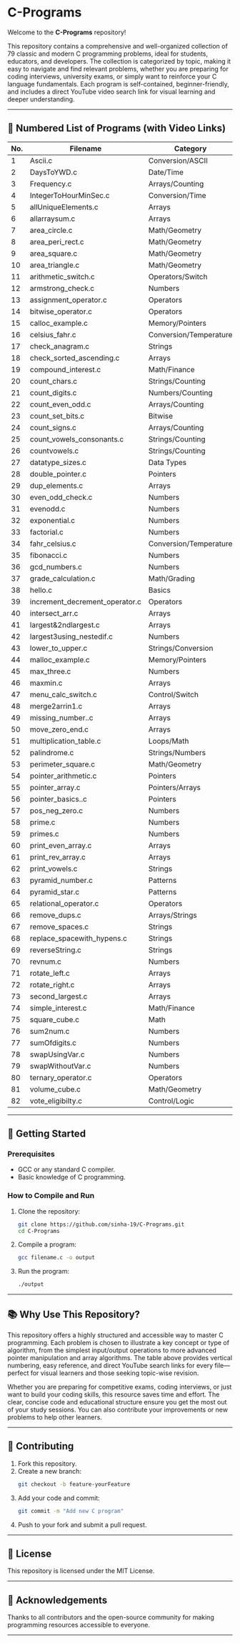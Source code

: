 # C-Programs

Welcome to the **C-Programs** repository!

This repository contains a comprehensive and well-organized collection of 79 classic and modern C programming problems, ideal for students, educators, and developers. The collection is categorized by topic, making it easy to navigate and find relevant problems, whether you are preparing for coding interviews, university exams, or simply want to reinforce your C language fundamentals. Each program is self-contained, beginner-friendly, and includes a direct YouTube video search link for visual learning and deeper understanding.

---

## 📁 Numbered List of Programs (with Video Links)

| No. | Filename                        | Category                | Video                                                                                              |
|-----|---------------------------------|-------------------------|----------------------------------------------------------------------------------------------------|
| 1   | Ascii.c                         | Conversion/ASCII        | [Video](https://www.youtube.com/results?search_query=c+program+ascii+value)                        |
| 2   | DaysToYWD.c                     | Date/Time               | [Video](https://www.youtube.com/results?search_query=c+program+days+to+years+weeks+days)           |
| 3   | Frequency.c                     | Arrays/Counting         | [Video](https://www.youtube.com/results?search_query=c+program+frequency+of+elements+in+array)     |
| 4   | IntegerToHourMinSec.c           | Conversion/Time         | [Video](https://www.youtube.com/results?search_query=c+program+convert+seconds+to+hour+minute+second) |
| 5   | allUniqueElements.c             | Arrays                  | [Video](https://www.youtube.com/results?search_query=c+program+all+unique+elements+in+array)       |
| 6   | allarraysum.c                   | Arrays                  | [Video](https://www.youtube.com/results?search_query=c+program+sum+of+array+elements)              |
| 7   | area_circle.c                   | Math/Geometry           | [Video](https://www.youtube.com/results?search_query=c+program+area+of+circle)                     |
| 8   | area_peri_rect.c                | Math/Geometry           | [Video](https://www.youtube.com/results?search_query=c+program+area+and+perimeter+of+rectangle)    |
| 9   | area_square.c                   | Math/Geometry           | [Video](https://www.youtube.com/results?search_query=c+program+area+of+square)                     |
| 10  | area_triangle.c                 | Math/Geometry           | [Video](https://www.youtube.com/results?search_query=c+program+area+of+triangle)                   |
| 11  | arithmetic_switch.c             | Operators/Switch        | [Video](https://www.youtube.com/results?search_query=c+program+arithmetic+operations+switch)       |
| 12  | armstrong_check.c               | Numbers                 | [Video](https://www.youtube.com/results?search_query=c+program+armstrong+number)                   |
| 13  | assignment_operator.c           | Operators               | [Video](https://www.youtube.com/results?search_query=c+program+assignment+operator+examples)       |
| 14  | bitwise_operator.c              | Operators               | [Video](https://www.youtube.com/results?search_query=c+program+bitwise+operators)                  |
| 15  | calloc_example.c                | Memory/Pointers         | [Video](https://www.youtube.com/results?search_query=c+program+calloc+example)                     |
| 16  | celsius_fahr.c                  | Conversion/Temperature  | [Video](https://www.youtube.com/results?search_query=c+program+celsius+to+fahrenheit)              |
| 17  | check_anagram.c                 | Strings                 | [Video](https://www.youtube.com/results?search_query=c+program+anagram+of+strings)                 |
| 18  | check_sorted_ascending.c        | Arrays                  | [Video](https://www.youtube.com/results?search_query=c+program+check+array+sorted)                 |
| 19  | compound_interest.c             | Math/Finance            | [Video](https://www.youtube.com/results?search_query=c+program+compound+interest)                  |
| 20  | count_chars.c                   | Strings/Counting        | [Video](https://www.youtube.com/results?search_query=c+program+count+characters+in+string)         |
| 21  | count_digits.c                  | Numbers/Counting        | [Video](https://www.youtube.com/results?search_query=c+program+count+digits+in+number)             |
| 22  | count_even_odd.c                | Arrays/Counting         | [Video](https://www.youtube.com/results?search_query=c+program+count+even+odd+numbers+in+array)    |
| 23  | count_set_bits.c                | Bitwise                 | [Video](https://www.youtube.com/results?search_query=c+program+count+set+bits)                     |
| 24  | count_signs.c                   | Arrays/Counting         | [Video](https://www.youtube.com/results?search_query=c+program+count+positive+negative+zeros)      |
| 25  | count_vowels_consonants.c       | Strings/Counting        | [Video](https://www.youtube.com/results?search_query=c+program+count+vowels+and+consonants)        |
| 26  | countvowels.c                   | Strings/Counting        | [Video](https://www.youtube.com/results?search_query=c+program+count+vowels)                       |
| 27  | datatype_sizes.c                | Data Types              | [Video](https://www.youtube.com/results?search_query=c+program+data+type+sizes)                    |
| 28  | double_pointer.c                | Pointers                | [Video](https://www.youtube.com/results?search_query=c+program+double+pointers)                    |
| 29  | dup_elements.c                  | Arrays                  | [Video](https://www.youtube.com/results?search_query=c+program+duplicate+elements+in+array)        |
| 30  | even_odd_check.c                | Numbers                 | [Video](https://www.youtube.com/results?search_query=c+program+even+odd+check)                     |
| 31  | evenodd.c                       | Numbers                 | [Video](https://www.youtube.com/results?search_query=c+program+even+odd+check)                     |
| 32  | exponential.c                   | Numbers                 | [Video](https://www.youtube.com/results?search_query=c+program+exponential+power+function)         |
| 33  | factorial.c                     | Numbers                 | [Video](https://www.youtube.com/results?search_query=c+program+factorial)                          |
| 34  | fahr_celsius.c                  | Conversion/Temperature  | [Video](https://www.youtube.com/results?search_query=c+program+fahrenheit+to+celsius)              |
| 35  | fibonacci.c                     | Numbers                 | [Video](https://www.youtube.com/results?search_query=c+program+fibonacci+series)                   |
| 36  | gcd_numbers.c                   | Numbers                 | [Video](https://www.youtube.com/results?search_query=c+program+gcd+of+two+numbers)                 |
| 37  | grade_calculation.c             | Math/Grading            | [Video](https://www.youtube.com/results?search_query=c+program+grade+calculation)                  |
| 38  | hello.c                         | Basics                  | [Video](https://www.youtube.com/results?search_query=c+program+hello+world)                        |
| 39  | increment_decrement_operator.c  | Operators               | [Video](https://www.youtube.com/results?search_query=c+program+increment+decrement+operator)       |
| 40  | intersect_arr.c                 | Arrays                  | [Video](https://www.youtube.com/results?search_query=c+program+intersection+of+arrays)             |
| 41  | largest&2ndlargest.c            | Arrays                  | [Video](https://www.youtube.com/results?search_query=c+program+largest+second+largest+in+array)    |
| 42  | largest3using_nestedif.c        | Numbers                 | [Video](https://www.youtube.com/results?search_query=c+program+largest+of+three+numbers)           |
| 43  | lower_to_upper.c                | Strings/Conversion      | [Video](https://www.youtube.com/results?search_query=c+program+lowercase+to+uppercase)             |
| 44  | malloc_example.c                | Memory/Pointers         | [Video](https://www.youtube.com/results?search_query=c+program+malloc+example)                     |
| 45  | max_three.c                     | Numbers                 | [Video](https://www.youtube.com/results?search_query=c+program+maximum+of+three+numbers)           |
| 46  | maxmin.c                        | Arrays                  | [Video](https://www.youtube.com/results?search_query=c+program+maximum+minimum+in+array)           |
| 47  | menu_calc_switch.c              | Control/Switch          | [Video](https://www.youtube.com/results?search_query=c+program+menu+driven+calculator+switch)      |
| 48  | merge2arrin1.c                  | Arrays                  | [Video](https://www.youtube.com/results?search_query=c+program+merge+two+arrays)                   |
| 49  | missing_number..c               | Arrays                  | [Video](https://www.youtube.com/results?search_query=c+program+find+missing+number+in+array)       |
| 50  | move_zero_end.c                 | Arrays                  | [Video](https://www.youtube.com/results?search_query=c+program+move+all+zeros+to+end+of+array)     |
| 51  | multiplication_table.c          | Loops/Math              | [Video](https://www.youtube.com/results?search_query=c+program+multiplication+table)               |
| 52  | palindrome.c                    | Strings/Numbers         | [Video](https://www.youtube.com/results?search_query=c+program+palindrome+check)                   |
| 53  | perimeter_square.c              | Math/Geometry           | [Video](https://www.youtube.com/results?search_query=c+program+perimeter+of+square)                |
| 54  | pointer_arithmetic.c            | Pointers                | [Video](https://www.youtube.com/results?search_query=c+program+pointer+arithmetic)                 |
| 55  | pointer_array.c                 | Pointers/Arrays         | [Video](https://www.youtube.com/results?search_query=c+program+pointer+to+array)                   |
| 56  | pointer_basics..c               | Pointers                | [Video](https://www.youtube.com/results?search_query=c+program+pointers+basics)                    |
| 57  | pos_neg_zero.c                  | Numbers                 | [Video](https://www.youtube.com/results?search_query=c+program+count+positive+negative+zero)       |
| 58  | prime.c                         | Numbers                 | [Video](https://www.youtube.com/results?search_query=c+program+prime+number+check)                 |
| 59  | primes.c                        | Numbers                 | [Video](https://www.youtube.com/results?search_query=c+program+print+prime+numbers)                |
| 60  | print_even_array.c              | Arrays                  | [Video](https://www.youtube.com/results?search_query=c+program+print+even+elements+of+array)       |
| 61  | print_rev_array.c               | Arrays                  | [Video](https://www.youtube.com/results?search_query=c+program+reverse+array)                      |
| 62  | print_vowels.c                  | Strings                 | [Video](https://www.youtube.com/results?search_query=c+program+print+vowels+in+string)             |
| 63  | pyramid_number.c                | Patterns                | [Video](https://www.youtube.com/results?search_query=c+program+pyramid+number+pattern)             |
| 64  | pyramid_star.c                  | Patterns                | [Video](https://www.youtube.com/results?search_query=c+program+pyramid+star+pattern)               |
| 65  | relational_operator.c           | Operators               | [Video](https://www.youtube.com/results?search_query=c+program+relational+operators)               |
| 66  | remove_dups.c                   | Arrays/Strings          | [Video](https://www.youtube.com/results?search_query=c+program+remove+duplicates+from+array)       |
| 67  | remove_spaces.c                 | Strings                 | [Video](https://www.youtube.com/results?search_query=c+program+remove+spaces+from+string)          |
| 68  | replace_spacewith_hypens.c      | Strings                 | [Video](https://www.youtube.com/results?search_query=c+program+replace+spaces+with+hyphens)        |
| 69  | reverseString.c                 | Strings                 | [Video](https://www.youtube.com/results?search_query=c+program+reverse+a+string)                   |
| 70  | revnum.c                        | Numbers                 | [Video](https://www.youtube.com/results?search_query=c+program+reverse+a+number)                   |
| 71  | rotate_left.c                   | Arrays                  | [Video](https://www.youtube.com/results?search_query=c+program+rotate+array+left)                  |
| 72  | rotate_right.c                  | Arrays                  | [Video](https://www.youtube.com/results?search_query=c+program+rotate+array+right)                 |
| 73  | second_largest.c                | Arrays                  | [Video](https://www.youtube.com/results?search_query=c+program+second+largest+in+array)            |
| 74  | simple_interest.c               | Math/Finance            | [Video](https://www.youtube.com/results?search_query=c+program+simple+interest)                    |
| 75  | square_cube.c                   | Math                    | [Video](https://www.youtube.com/results?search_query=c+program+square+and+cube)                    |
| 76  | sum2num.c                       | Numbers                 | [Video](https://www.youtube.com/results?search_query=c+program+sum+of+two+numbers)                 |
| 77  | sumOfdigits.c                   | Numbers                 | [Video](https://www.youtube.com/results?search_query=c+program+sum+of+digits)                      |
| 78  | swapUsingVar.c                  | Numbers                 | [Video](https://www.youtube.com/results?search_query=c+program+swap+two+numbers+using+variable)    |
| 79  | swapWithoutVar.c                | Numbers                 | [Video](https://www.youtube.com/results?search_query=c+program+swap+two+numbers+without+variable)  |
| 80  | ternary_operator.c              | Operators               | [Video](https://www.youtube.com/results?search_query=c+program+ternary+operator)                   |
| 81  | volume_cube.c                   | Math/Geometry           | [Video](https://www.youtube.com/results?search_query=c+program+volume+of+cube)                     |
| 82  | vote_eligibilty.c               | Control/Logic           | [Video](https://www.youtube.com/results?search_query=c+program+voting+eligibility+age)             |

---

## 🚀 Getting Started

### Prerequisites

- GCC or any standard C compiler.
- Basic knowledge of C programming.

### How to Compile and Run

1. Clone the repository:
   ```bash
   git clone https://github.com/sinha-19/C-Programs.git
   cd C-Programs
   ```

2. Compile a program:
   ```bash
   gcc filename.c -o output
   ```

3. Run the program:
   ```bash
   ./output
   ```

---

## 📚 Why Use This Repository?

This repository offers a highly structured and accessible way to master C programming. Each problem is chosen to illustrate a key concept or type of algorithm, from the simplest input/output operations to more advanced pointer manipulation and array algorithms. The table above provides vertical numbering, easy reference, and direct YouTube search links for every file—perfect for visual learners and those seeking topic-wise revision.

Whether you are preparing for competitive exams, coding interviews, or just want to build your coding skills, this resource saves time and effort. The clear, concise code and educational structure ensure you get the most out of your study sessions. You can also contribute your improvements or new problems to help other learners.

---

## 🤝 Contributing

1. Fork this repository.
2. Create a new branch:  
   ```bash
   git checkout -b feature-yourFeature
   ```
3. Add your code and commit:  
   ```bash
   git commit -m "Add new C program"
   ```
4. Push to your fork and submit a pull request.

---

## 📜 License

This repository is licensed under the MIT License.

---

## 🙏 Acknowledgements

Thanks to all contributors and the open-source community for making programming resources accessible to everyone.

---
